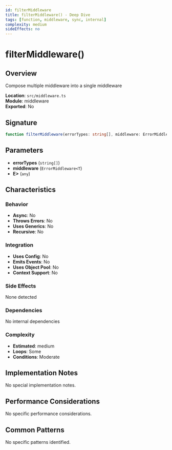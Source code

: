 ```yaml
---
id: filterMiddleware
title: filterMiddleware() - Deep Dive
tags: [function, middleware, sync, internal]
complexity: medium
sideEffects: no
---
```


# filterMiddleware()

## Overview
Compose multiple middleware into a single middleware

**Location**: `src/middleware.ts`  
**Module**: middleware  
**Exported**: No  

## Signature
```typescript
function filterMiddleware(errorTypes: string[], middleware: ErrorMiddleware<T, E>: any): ErrorMiddleware<T, E>
```

## Parameters
- **errorTypes** (`string[]`)
- **middleware** (`ErrorMiddleware<T`)
- **E>** (`any`)

## Characteristics

### Behavior
- **Async**: No
- **Throws Errors**: No
- **Uses Generics**: No
- **Recursive**: No

### Integration
- **Uses Config**: No
- **Emits Events**: No
- **Uses Object Pool**: No
- **Context Support**: No

### Side Effects
None detected

### Dependencies
No internal dependencies

### Complexity
- **Estimated**: medium
- **Loops**: Some
- **Conditions**: Moderate



## Implementation Notes
No special implementation notes.

## Performance Considerations
No specific performance considerations.

## Common Patterns
No specific patterns identified.
